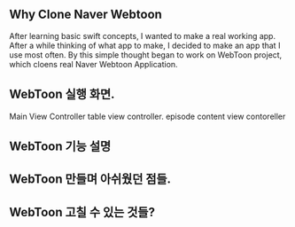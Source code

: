 
## Why Clone Naver Webtoon
After learning basic swift concepts, I wanted to make a real working app. After a while thinking of what app to make, I decided to make an app that I use most often. By this simple thought began to work on WebToon project, which cloens real Naver Webtoon Application.

## WebToon 실행 화면.

Main View Controller                    table view controller.                            episode content view contoreller




## WebToon 기능 설명





## WebToon 만들며 아쉬웠던 점들.


## WebToon 고칠 수 있는 것들?
